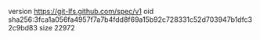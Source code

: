 version https://git-lfs.github.com/spec/v1
oid sha256:3fca1a056fa4957f7a7b4fdd8f69a15b92c728331c52d703947b1dfc32c9bd83
size 22972
